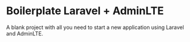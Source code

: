 # Boilerplate Laravel + AdminLTE
A blank project with all you need to start a new application using Laravel and AdminLTE.
